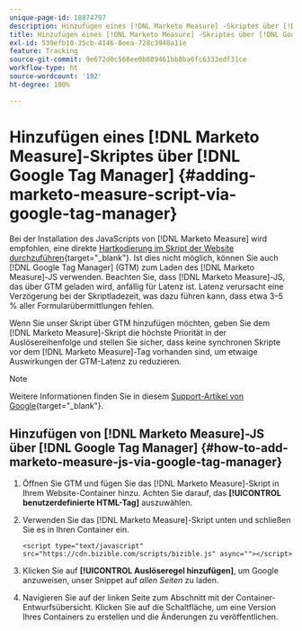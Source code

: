 ```yaml
---
unique-page-id: 18874797
description: Hinzufügen eines [!DNL Marketo Measure] -Skriptes über [!DNL Google Tag Manager]  – [!DNL Marketo Measure]
title: Hinzufügen eines [!DNL Marketo Measure] -Skriptes über [!DNL Google Tag Manager]
exl-id: 539efb10-35cb-4146-8eea-728c3948a11e
feature: Tracking
source-git-commit: 9e672d0c568ee0b889461bb8ba6fc6333edf31ce
workflow-type: ht
source-wordcount: '192'
ht-degree: 100%

---
```


# Hinzufügen eines [!DNL Marketo Measure]-Skriptes über [!DNL Google Tag Manager] {#adding-marketo-measure-script-via-google-tag-manager}

Bei der Installation des JavaScripts von [!DNL Marketo Measure] wird empfohlen, eine direkte [Hartkodierung im Skript der Website durchzuführen](/help/marketo-measure-tracking/setting-up-tracking/adding-marketo-measure-script.md){target="_blank"}. Ist dies nicht möglich, können Sie auch [!DNL Google Tag Manager] (GTM) zum Laden des [!DNL Marketo Measure]-JS verwenden. Beachten Sie, dass [!DNL Marketo Measure]-JS, das über GTM geladen wird, anfällig für Latenz ist. Latenz verursacht eine Verzögerung bei der Skriptladezeit, was dazu führen kann, dass etwa 3–5 % aller Formularübermittlungen fehlen.

Wenn Sie unser Skript über GTM hinzufügen möchten, geben Sie dem [!DNL Marketo Measure]-Skript die höchste Priorität in der Auslösereihenfolge und stellen Sie sicher, dass keine synchronen Skripte vor dem [!DNL Marketo Measure]-Tag vorhanden sind, um etwaige Auswirkungen der GTM-Latenz zu reduzieren.

>[!NOTE]
>
>Weitere Informationen finden Sie in diesem [Support-Artikel von Google](https://support.google.com/tagmanager/answer/2772421?hl=de){target="_blank"}.

## Hinzufügen von [!DNL Marketo Measure]-JS über [!DNL Google Tag Manager] {#how-to-add-marketo-measure-js-via-google-tag-manager}

1. Öffnen Sie GTM und fügen Sie das [!DNL Marketo Measure]-Skript in Ihrem Website-Container hinzu. Achten Sie darauf, das **[!UICONTROL benutzerdefinierte HTML-Tag]** auszuwählen.

1. Verwenden Sie das [!DNL Marketo Measure]-Skript unten und schließen Sie es in Ihren Container ein.

   `<script type="text/javascript" src="https://cdn.bizible.com/scripts/bizible.js" async=""></script>`

1. Klicken Sie auf **[!UICONTROL Auslöseregel hinzufügen]**, um Google anzuweisen, unser Snippet auf *allen Seiten* zu laden.

1. Navigieren Sie auf der linken Seite zum Abschnitt mit der Container-Entwurfsübersicht. Klicken Sie auf die Schaltfläche, um eine Version Ihres Containers zu erstellen und die Änderungen zu veröffentlichen.
